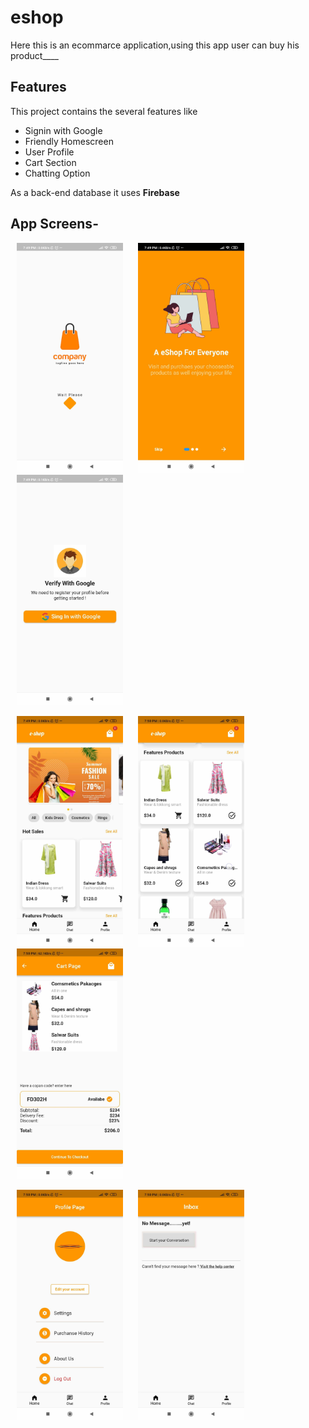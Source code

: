 # eshop
Here this is an ecommarce application,using this app user can buy his product____

## Features
This project contains the several features like
* Signin with Google
* Friendly Homescreen
* User Profile
* Cart Section
* Chatting Option

As a back-end database it uses **Firebase**
## App Screens-
<p>
    <img src="appscreen/Splash.jpg" width=170px hspace="10" >
    <img src="appscreen/spalsh2.jpg" width=170px hspace="10" >
    <img src="appscreen/sing3.jpg"  width=170px  hspace="10" >
</p>
<p>
    <img src="appscreen/home4.jpg" width=170px hspace="10" >
    <img src="appscreen/homescreen5.jpg" width=170px hspace="10" >
    <img src="appscreen/cart6.jpg"  width=170px  hspace="10" >
</p>
<p>
    <img src="appscreen/profile7.jpg" width=170px hspace="10" >
    <img src="appscreen/messeage.jpg" width=170px hspace="10" >
   
</p>
